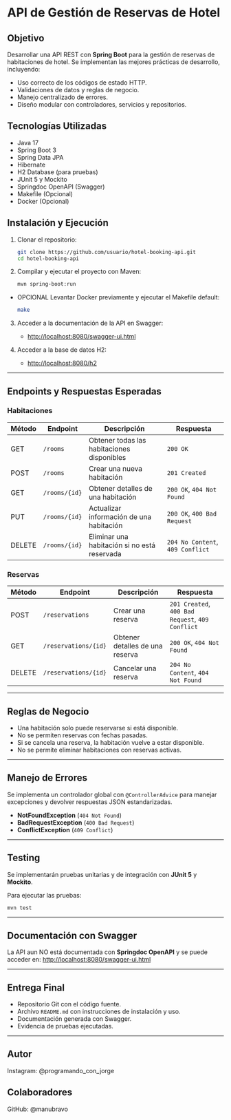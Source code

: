 # API de Gestión de Reservas de Hotel

## Objetivo
Desarrollar una API REST con **Spring Boot** para la gestión de reservas de habitaciones de hotel. Se implementan las mejores prácticas de desarrollo, incluyendo:

- Uso correcto de los códigos de estado HTTP.
- Validaciones de datos y reglas de negocio.
- Manejo centralizado de errores.
- Diseño modular con controladores, servicios y repositorios.

## Tecnologías Utilizadas
- Java 17
- Spring Boot 3
- Spring Data JPA
- Hibernate
- H2 Database (para pruebas)
- JUnit 5 y Mockito
- Springdoc OpenAPI (Swagger)
- Makefile (Opcional)
- Docker (Opcional)

## Instalación y Ejecución
1. Clonar el repositorio:
   ```bash
   git clone https://github.com/usuario/hotel-booking-api.git
   cd hotel-booking-api
   ```
2. Compilar y ejecutar el proyecto con Maven:
   ```bash
   mvn spring-boot:run
   ```
- OPCIONAL Levantar Docker previamente y ejecutar el Makefile default:
   ```bash
   make
   ```
3. Acceder a la documentación de la API en Swagger:
   - [http://localhost:8080/swagger-ui.html](http://localhost:8080/swagger-ui.html)

4. Acceder a la base de datos H2:
   - [http://localhost:8080/h2](http://localhost:8080/h2)

---

## Endpoints y Respuestas Esperadas

### Habitaciones
| Método | Endpoint         | Descripción | Respuesta |
|---------|-----------------|-------------|-----------|
| GET     | `/rooms`        | Obtener todas las habitaciones disponibles | `200 OK` |
| POST    | `/rooms`        | Crear una nueva habitación | `201 Created` |
| GET     | `/rooms/{id}`   | Obtener detalles de una habitación | `200 OK`, `404 Not Found` |
| PUT     | `/rooms/{id}`   | Actualizar información de una habitación | `200 OK`, `400 Bad Request` |
| DELETE  | `/rooms/{id}`   | Eliminar una habitación si no está reservada | `204 No Content`, `409 Conflict` |

### Reservas
| Método | Endpoint             | Descripción | Respuesta |
|---------|---------------------|-------------|-----------|
| POST    | `/reservations`     | Crear una reserva | `201 Created`, `400 Bad Request`, `409 Conflict` |
| GET     | `/reservations/{id}` | Obtener detalles de una reserva | `200 OK`, `404 Not Found` |
| DELETE  | `/reservations/{id}` | Cancelar una reserva | `204 No Content`, `404 Not Found` |

---
## Reglas de Negocio
- Una habitación solo puede reservarse si está disponible.
- No se permiten reservas con fechas pasadas.
- Si se cancela una reserva, la habitación vuelve a estar disponible.
- No se permite eliminar habitaciones con reservas activas.

---

## Manejo de Errores
Se implementa un controlador global con `@ControllerAdvice` para manejar excepciones y devolver respuestas JSON estandarizadas.

- **NotFoundException** (`404 Not Found`)
- **BadRequestException** (`400 Bad Request`)
- **ConflictException** (`409 Conflict`)

---

## Testing
Se implementarán pruebas unitarias y de integración con **JUnit 5** y **Mockito**.

Para ejecutar las pruebas:
```bash
mvn test
```

---

## Documentación con Swagger
La API aun NO está documentada con **Springdoc OpenAPI** y se puede acceder en:
[http://localhost:8080/swagger-ui.html](http://localhost:8080/swagger-ui.html)

---

## Entrega Final
- Repositorio Git con el código fuente.
- Archivo `README.md` con instrucciones de instalación y uso.
- Documentación generada con Swagger.
- Evidencia de pruebas ejecutadas.

---

## Autor
Instagram: @programando_con_jorge

## Colaboradores
GitHub: @manubravo